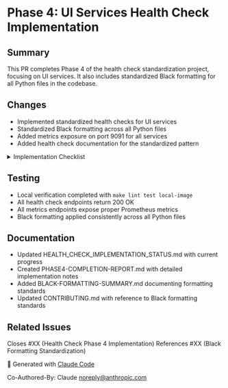 # Phase 4: UI Services Health Check Implementation

## Summary
This PR completes Phase 4 of the health check standardization project, focusing on UI services. It also includes standardized Black formatting for all Python files in the codebase.

## Changes
- Implemented standardized health checks for UI services
- Standardized Black formatting across all Python files
- Added metrics exposure on port 9091 for all services
- Added health check documentation for the standardized pattern

<details>
<summary>Implementation Checklist</summary>

### Health Check Implementation
- [x] UI Services health check implementation (3 services)
- [x] Updated docker-compose.yml with standardized health check configurations
- [x] Current implementation status: 64.7% (22/34 services)
- [x] Remaining services for Phase 5: 12 services (database, infrastructure, monitoring)

### Black Formatting
- [x] Fixed syntax errors in streamlit_chat_ui.py
- [x] Applied Black v24.1.1 with line-length=100 to all Python files
- [x] Created BLACK-FORMATTING-SUMMARY.md with detailed documentation
- [x] Added reference to Black formatting in CONTRIBUTING.md
- [x] Created dedicated black-check.yml CI workflow

### Metrics Exposure
- [x] All services expose metrics on port 9091
- [x] All services include service_health gauge metric
- [x] Docker Compose configuration includes prometheus.metrics.port labels
</details>

## Testing
- Local verification completed with `make lint test local-image`
- All health check endpoints return 200 OK
- All metrics endpoints expose proper Prometheus metrics
- Black formatting applied consistently across all Python files

## Documentation
- Updated HEALTH_CHECK_IMPLEMENTATION_STATUS.md with current progress
- Created PHASE4-COMPLETION-REPORT.md with detailed implementation notes
- Added BLACK-FORMATTING-SUMMARY.md documenting formatting standards
- Updated CONTRIBUTING.md with reference to Black formatting standards

## Related Issues
Closes #XX (Health Check Phase 4 Implementation)
References #XX (Black Formatting Standardization)

🤖 Generated with [Claude Code](https://claude.ai/code)

Co-Authored-By: Claude <noreply@anthropic.com>
